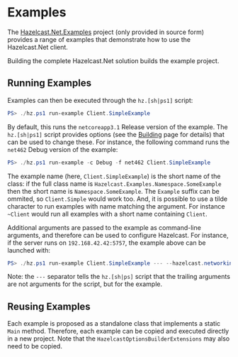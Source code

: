 # Examples

The [Hazelcast.Net.Examples](https://github.com/hazelcast/hazelcast-csharp-client/tree/master/src/Hazelcast.Net.Examples) project (only provided in source form) provides a range of examples that demonstrate how to use the Hazelcast.Net client.

Building the complete Hazelcast.Net solution builds the example project. 

## Running Examples

Examples can then be executed through the `hz.[sh|ps1]` script:

```powershell
PS> ./hz.ps1 run-example Client.SimpleExample
```

By default, this runs the `netcoreapp3.1` Release version of the example. The `hz.[sh|ps1]` script provides options (see the [Building](contrib-build.md) page for details) that can be used to change these. For instance, the following command runs the `net462` Debug version of the example:

```powershell
PS> ./hz.ps1 run-example -c Debug -f net462 Client.SimpleExample
```

The example name (here, `Client.SimpleExample`) is the short name of the class: if the full class name is `Hazelcast.Examples.Namespace.SomeExample` then the short name is `Namespace.SomeExample`. The `Example` suffix can be ommited, so `Client.Simple` would work too. And, it is possible to use a tilde character to run examples with name matching the argument. For instance `~Client` would run all examples with a short name containing `Client`.

Additional arguments are passed to the example as command-line arguments, and therefore can be used to configure Hazelcast. For instance, if the server runs on `192.168.42.42:5757`, the example above can be launched with:

```powershell
PS> ./hz.ps1 run-example Client.SimpleExample --- --hazelcast.networking.addresses.0=192.168.42.42:5757
```

Note: the `---` separator tells the `hz.[sh|ps]` script that the trailing arguments are not arguments for the script, but for the example.

## Reusing Examples

Each example is proposed as a standalone class that implements a static `Main` method. Therefore, each example can be copied and executed directly in a new project. Note that the `HazelcastOptionsBuilderExtensions` may also need to be copied.
